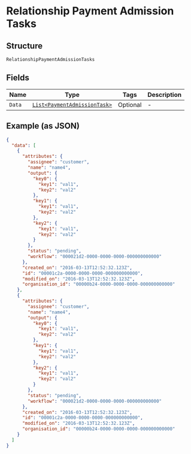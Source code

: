 
# Relationship Payment Admission Tasks

## Structure

`RelationshipPaymentAdmissionTasks`

## Fields

| Name | Type | Tags | Description |
|  --- | --- | --- | --- |
| `Data` | [`List<PaymentAdmissionTask>`](../../doc/models/payment-admission-task.md) | Optional | - |

## Example (as JSON)

```json
{
  "data": [
    {
      "attributes": {
        "assignee": "customer",
        "name": "name4",
        "output": {
          "key0": {
            "key1": "val1",
            "key2": "val2"
          },
          "key1": {
            "key1": "val1",
            "key2": "val2"
          },
          "key2": {
            "key1": "val1",
            "key2": "val2"
          }
        },
        "status": "pending",
        "workflow": "000021d2-0000-0000-0000-000000000000"
      },
      "created_on": "2016-03-13T12:52:32.123Z",
      "id": "00001c2a-0000-0000-0000-000000000000",
      "modified_on": "2016-03-13T12:52:32.123Z",
      "organisation_id": "00000b24-0000-0000-0000-000000000000"
    },
    {
      "attributes": {
        "assignee": "customer",
        "name": "name4",
        "output": {
          "key0": {
            "key1": "val1",
            "key2": "val2"
          },
          "key1": {
            "key1": "val1",
            "key2": "val2"
          },
          "key2": {
            "key1": "val1",
            "key2": "val2"
          }
        },
        "status": "pending",
        "workflow": "000021d2-0000-0000-0000-000000000000"
      },
      "created_on": "2016-03-13T12:52:32.123Z",
      "id": "00001c2a-0000-0000-0000-000000000000",
      "modified_on": "2016-03-13T12:52:32.123Z",
      "organisation_id": "00000b24-0000-0000-0000-000000000000"
    }
  ]
}
```


